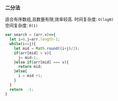 ### 二分法
适合有序数组,且数量有限;效率较高.
时间复杂度: `O(logN)`  
空间复杂度: `O(1)`  
```js
var search = (arr,v)=>{
  let i=0,j=arr.length-1;
  while(i<=j){
    let mid = Math.round((i+j)/2);
    if(arr[mid] > v){
      j= mid-1;
    }else if(arr[mid] === v){
      return mid;
    }else{
      i = mid +1;
    }
  }
  return  -1;
}
```